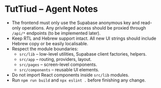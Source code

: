 # TutTiud – Agent Notes

- The frontend must only use the Supabase anonymous key and read-only operations. Any privileged access should be proxied through `/api/*` endpoints (to be implemented later).
- Keep RTL and Hebrew support intact. All new UI strings should include Hebrew copy or be easily localisable.
- Respect the module boundaries:
  - `src/lib` – low-level utilities, Supabase client factories, helpers.
  - `src/app` – routing, providers, layout.
  - `src/pages` – screen-level components.
  - `src/components` – reusable UI elements.
- Do not import React components inside `src/lib` modules.
- Run `npm run build` and `npx eslint .` before finishing any change.

